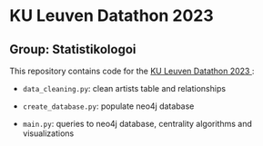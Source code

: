 # KU Leuven Datathon 2023 
## Group: Statistikologoi 


This repository contains code for the <a href="https://kul-datathon-jobfair.netlify.app" target="_blank">KU Leuven Datathon 2023 </a>: 


* <code>data_cleaning.py</code>: clean artists table and relationships

* <code>create_database.py</code>: populate neo4j database

* <code>main.py</code>: queries to neo4j database, centrality algorithms and visualizations

